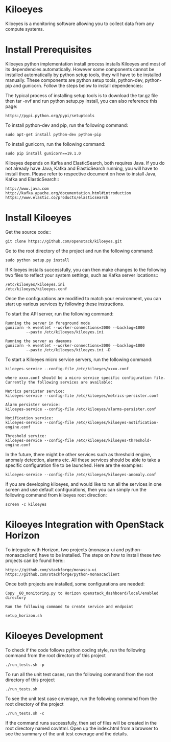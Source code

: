 Kiloeyes
=======

Kiloeyes is a monitoring software allowing you to collect data from any compute
systems.

Install Prerequisites
=====================

Kiloeyes python implementation install process installs Kiloeyes and most of its
dependencies automatically. However some components cannot be installed automatically
by python setup tools, they will have to be installed manually. These components are
python setup tools, python-dev, python-pip and gunicorn. Follow the steps below to
install dependencies:

The typical process of installing setup tools is to download the tar.gz file
then tar -xvf and run python setup.py install, you can also reference this page:

    https://pypi.python.org/pypi/setuptools

To install python-dev and pip, run the following command:

    sudo apt-get install python-dev python-pip

To install gunicorn, run the following command:

    sudo pip install gunicorn==19.1.0
    
Kiloeyes depends on Kafka and ElasticSearch, both requires Java. If you do not
already have Java, Kafka and ElasticSearch running, you will have to install
them. Please refer to respective document on how to install Java, Kafka and
ElasticSearch::

    http://www.java.com
    http://kafka.apache.org/documentation.html#introduction
    https://www.elastic.co/products/elasticsearch

Install Kiloeyes
===============
Get the source code::

    git clone https://github.com/openstack/kiloeyes.git

Go to the root directory of the project and run the following command:

    sudo python setup.py install

If Kiloeyes installs successfully, you can then make changes to the following
two files to reflect your system settings, such as Kafka server locations::

    /etc/kiloeyes/kiloeyes.ini
    /etc/kiloeyes/kiloeyes.conf

Once the configurations are modified to match your environment, you can start
up various services by following these instructions.

To start the API server, run the following command:

    Running the server in foreground mode
    gunicorn -k eventlet --worker-connections=2000 --backlog=1000
             --paste /etc/kiloeyes/kiloeyes.ini

    Running the server as daemons
    gunicorn -k eventlet --worker-connections=2000 --backlog=1000
             --paste /etc/kiloeyes/kiloeyes.ini -D

To start a Kiloeyes micro service servers, run the following command:

    kiloeyes-service --config-file /etc/kiloeyes/xxxx.conf

    where xxxx.conf should be a micro service specific configuration file.
    Currently the following services are available:

    Metrics persister service:
    kiloeyes-service --config-file /etc/kiloeyes/metrics-persister.conf

    Alarm persister service:
    kiloeyes-service --config-file /etc/kiloeyes/alarms-persister.conf

    Notification service:
    kiloeyes-service --config-file /etc/kiloeyes/kiloeyes-notification-engine.conf

    Threshold service:
    kiloeyes-service --config-file /etc/kiloeyes/kiloeyes-threshold-engine.conf

In the future, there might be other services such as threshold engine,
anomaly detection, alarms etc. All these services should be able to take
a specific configuration file to be launched. Here are the examples:

    kiloeyes-service --config-file /etc/kiloeyes/kiloeyes-anomaly.conf

If you are developing kiloeyes, and would like to run all the services in one
screen and use default configurations, then you can simply run the following
command from kiloeyes root direction:

    screen -c kiloeyes


Kiloeyes Integration with OpenStack Horizon
==========================================
To integrate with Horizon, two projects (monasca-ui and python-monascaclient)
have to be installed. The steps on how to install these two projects can be
found here::

    https://github.com/stackforge/monasca-ui
    https://github.com/stackforge/python-monascaclient

Once both projects are installed, some configurations are needed:

    Copy _60_monitoring.py to Horizon openstack_dashboard/local/enabled directory

    Run the following command to create service and endpoint

    setup_horizon.sh


Kiloeyes Development
===================
To check if the code follows python coding style, run the following command
from the root directory of this project

    ./run_tests.sh -p

To run all the unit test cases, run the following command from the root
directory of this project

    ./run_tests.sh

To see the unit test case coverage, run the following command from the root
directory of the project

    ./run_tests.sh -c

If the command runs successfully, then set of files will be created in the root
directory named covhtml. Open up the index.html from a browser to see the summary
of the unit test coverage and the details.